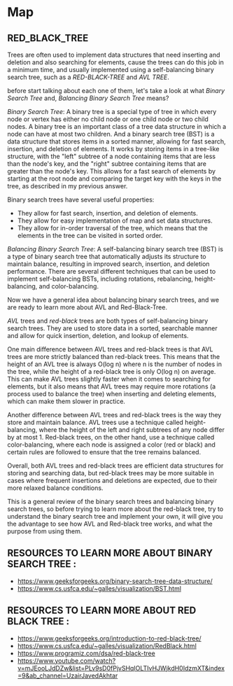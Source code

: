# Map
## RED_BLACK_TREE

Trees are often used to implement data structures that need inserting and deletion and also searching for elements, cause the trees can do this job in a minimum time, and usually implemented using a self-balancing binary search tree, such as a *RED-BLACK-TREE* and *AVL TREE*.

before start talking about each one of them, let's take a look at what *Binary Search Tree* and, *Balancing Binary Search Tree* means?

*Binary Search Tree*:
A binary tree is a special type of tree in which every node or vertex has either no child node or one child node or two child nodes. A binary tree is an important class of a tree data structure in which a node can have at most two children.
And a binary search tree (BST) is a data structure that stores items in a sorted manner, allowing for fast search, insertion, and deletion of elements. It works by storing items in a tree-like structure, with the "left" subtree of a node containing items that are less than the node's key, and the "right" subtree containing items that are greater than the node's key. This allows for a fast search of elements by starting at the root node and comparing the target key with the keys in the tree, as described in my previous answer.

Binary search trees have several useful properties:

- They allow for fast search, insertion, and deletion of elements.
- They allow for easy implementation of map and set data structures.
- They allow for in-order traversal of the tree, which means that the elements in the tree can be visited in sorted order.

*Balancing Binary Search Tree*:
A self-balancing binary search tree (BST) is a type of binary search tree that automatically adjusts its structure to maintain balance, resulting in improved search, insertion, and deletion performance. There are several different techniques that can be used to implement self-balancing BSTs, including rotations, rebalancing, height-balancing, and color-balancing.

Now we have a general idea about balancing binary search trees, and we are ready to learn more about AVL and Red-Black-Tree.

*AVL* trees and *red-black* trees are both types of self-balancing binary search trees. They are used to store data in a sorted, searchable manner and allow for quick insertion, deletion, and lookup of elements.

One main difference between AVL trees and red-black trees is that AVL trees are more strictly balanced than red-black trees. This means that the height of an AVL tree is always O(log n) where n is the number of nodes in the tree, while the height of a red-black tree is only O(log n) on average. This can make AVL trees slightly faster when it comes to searching for elements, but it also means that AVL trees may require more rotations (a process used to balance the tree) when inserting and deleting elements, which can make them slower in practice.

Another difference between AVL trees and red-black trees is the way they store and maintain balance. AVL trees use a technique called height-balancing, where the height of the left and right subtrees of any node differ by at most 1. Red-black trees, on the other hand, use a technique called color-balancing, where each node is assigned a color (red or black) and certain rules are followed to ensure that the tree remains balanced.

Overall, both AVL trees and red-black trees are efficient data structures for storing and searching data, but red-black trees may be more suitable in cases where frequent insertions and deletions are expected, due to their more relaxed balance conditions.

This is a general review of the binary search trees and balancing binary search trees, so before trying to learn more about the red-black tree, try to understand the binary search tree and implement your own, it will give you the advantage to see how AVL and Red-black tree works, and what the purpose from using them.

## RESOURCES TO LEARN MORE ABOUT BINARY SEARCH TREE :
  - https://www.geeksforgeeks.org/binary-search-tree-data-structure/
  - https://www.cs.usfca.edu/~galles/visualization/BST.html

## RESOURCES TO LEARN MORE ABOUT RED BLACK TREE :
  - https://www.geeksforgeeks.org/introduction-to-red-black-tree/
  - https://www.cs.usfca.edu/~galles/visualization/RedBlack.html
  - https://www.programiz.com/dsa/red-black-tree
  - https://www.youtube.com/watch?v=mJEooLJdDZw&list=PLv9sD0fPjvSHqIOLTIvHJWjkdH0IdzmXT&index=9&ab_channel=UzairJavedAkhtar
